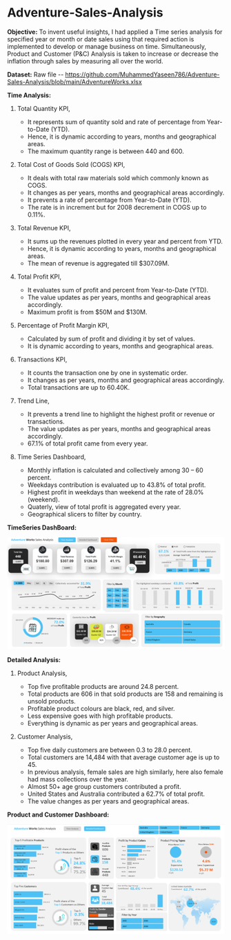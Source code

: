 # Adventure-Sales-Analysis

**Objective:**
To invent useful insights, I had applied a Time series analysis for specified year or month or date sales using that required action is implemented to develop or manage business on time. Simultaneously, Product and Customer (P&C) Analysis is taken to increase or decrease the inflation through sales by measuring all over the world.

**Dataset:**
Raw file -- https://github.com/MuhammedYaseen786/Adventure-Sales-Analysis/blob/main/AdventureWorks.xlsx

**Time Analysis:**

1.	Total Quantity KPI,
    *   It represents sum of quantity sold and rate of percentage from Year-to-Date (YTD).
    *  	Hence, it is dynamic according to years, months and geographical areas.
    *  	The maximum quantity range is between 440 and 600.

2.  Total Cost of Goods Sold (COGS) KPI,
    *   It deals with total raw materials sold which commonly known as COGS.
    *   It changes as per years, months and geographical areas accordingly.
    *   It prevents a rate of percentage from Year-to-Date (YTD).
    *   The rate is in increment but for 2008 decrement in COGS up to 0.11%.

3.  Total Revenue KPI,
    *   It sums up the revenues plotted in every year and percent from YTD.
    *   Hence, it is dynamic according to years, months and geographical areas.
    *   The mean of revenue is aggregated till $307.09M.

4.  Total Profit KPI,
    *   It evaluates sum of profit and percent from Year-to-Date (YTD).
    *   The value updates as per years, months and geographical areas accordingly.
    *   Maximum profit is from $50M and $130M.

5.  Percentage of Profit Margin KPI,
    *   Calculated by sum of profit and dividing it by set of values.
    *   It is dynamic according to years, months and geographical areas.

6.  Transactions KPI,
    *   It counts the transaction one by one in systematic order.
    *   It changes as per years, months and geographical areas accordingly.
    *   Total transactions are up to 60.40K.

7.  Trend Line,
    *   It prevents a trend line to highlight the highest profit or revenue or transactions.
    *   The value updates as per years, months and geographical areas accordingly.
    *   67.1% of total profit came from every year.

8.  Time Series Dashboard,
    *   Monthly inflation is calculated and collectively among 30 – 60 percent.
    *   Weekdays contribution is evaluated up to 43.8% of total profit.
    *   Highest profit in weekdays than weekend at the rate of 28.0% (weekend).
    *   Quaterly, view of total profit is aggregated every year.
    *   Geographical slicers to filter by country.


**TimeSeries DashBoard:**


![Adventure-Sales-Analysis](https://github.com/MuhammedYaseen786/Adventure-Sales-Analysis/blob/main/Static%20Dashboard%20Statement.png)


**Detailed Analysis:**

1.    Product Analysis,
      *    Top five profitable products are around 24.8 percent.
      *    Total products are 606 in that sold products are 158 and remaining is unsold products.
      *    Profitable product colours are black, red, and silver.
      *    Less expensive goes with high profitable products.
      *    Everything is dynamic as per years and geographical areas.

2.   Customer Analysis,
      *    Top five daily customers are between 0.3 to 28.0 percent.
      *    Total customers are 14,484 with that average customer age is up to 45.
      *    In previous analysis, female sales are high similarly, here also female had mass collections over the year.
      *    Almost 50+ age group customers contributed a profit.
      *    United States and Australia contributed a 62.7% of total profit.
      *    The value changes as per years and geographical areas.


**Product and Customer Dashboard:**


![Adventure-Sales-Analysis](https://github.com/MuhammedYaseen786/Adventure-Sales-Analysis/blob/main/Static%20Dashboard%20Statement-2.png)
